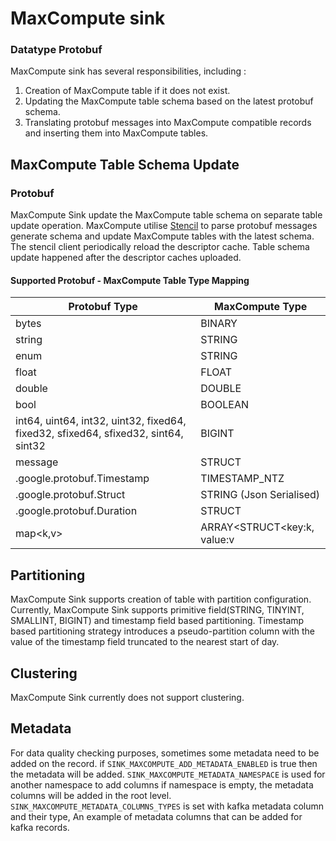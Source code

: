 # MaxCompute sink

### Datatype Protobuf

MaxCompute sink has several responsibilities, including :

1. Creation of MaxCompute table if it does not exist.
2. Updating the MaxCompute table schema based on the latest protobuf schema.
3. Translating protobuf messages into MaxCompute compatible records and inserting them into MaxCompute tables.

## MaxCompute Table Schema Update

### Protobuf

MaxCompute Sink update the MaxCompute table schema on separate table update operation. MaxCompute
utilise [Stencil](https://github.com/goto/stencil) to parse protobuf messages generate schema and update MaxCompute
tables with the latest schema.
The stencil client periodically reload the descriptor cache. Table schema update happened after the descriptor caches
uploaded.

#### Supported Protobuf - MaxCompute Table Type Mapping

| Protobuf Type                                                                      | MaxCompute Type             |
|------------------------------------------------------------------------------------|-----------------------------|
| bytes                                                                              | BINARY                      |
| string                                                                             | STRING                      |
| enum                                                                               | STRING                      |
| float                                                                              | FLOAT                       |
| double                                                                             | DOUBLE                      |
| bool                                                                               | BOOLEAN                     |
| int64, uint64, int32, uint32, fixed64, fixed32, sfixed64, sfixed32, sint64, sint32 | BIGINT                      |
| message                                                                            | STRUCT                      |
| .google.protobuf.Timestamp                                                         | TIMESTAMP_NTZ               |
| .google.protobuf.Struct                                                            | STRING (Json Serialised)    |
| .google.protobuf.Duration                                                          | STRUCT                      |
| map<k,v>                                                                           | ARRAY<STRUCT<key:k, value:v |

## Partitioning

MaxCompute Sink supports creation of table with partition configuration. Currently, MaxCompute Sink supports primitive field(STRING, TINYINT, SMALLINT, BIGINT) 
and timestamp field based partitioning. Timestamp based partitioning strategy introduces a pseudo-partition column with the value of the timestamp field truncated to the nearest start of day.

## Clustering

MaxCompute Sink currently does not support clustering.

## Metadata

For data quality checking purposes, sometimes some metadata need to be added on the record.
if `SINK_MAXCOMPUTE_ADD_METADATA_ENABLED` is true then the metadata will be added.
`SINK_MAXCOMPUTE_METADATA_NAMESPACE` is used for another namespace to add columns
if namespace is empty, the metadata columns will be added in the root level.
`SINK_MAXCOMPUTE_METADATA_COLUMNS_TYPES` is set with kafka metadata column and their type,
An example of metadata columns that can be added for kafka records.